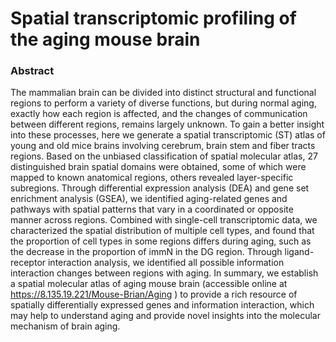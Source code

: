 # Spatial transcriptomic profiling of the aging mouse brain


### Abstract
The mammalian brain can be divided into distinct structural and functional regions to perform a variety of diverse functions, but during normal aging, exactly how each region is affected, and the changes of communication between different regions, remains largely unknown. To gain a better insight into these processes, here we generate a spatial transcriptomic (ST) atlas of young and old mice brains involving cerebrum, brain stem and fiber tracts regions. Based on the unbiased classification of spatial molecular atlas, 27 distinguished brain spatial domains were obtained, some of which were mapped to known anatomical regions, others revealed layer-specific subregions. Through differential expression analysis (DEA) and gene set enrichment analysis (GSEA), we identified aging-related genes and pathways with spatial patterns that vary in a coordinated or opposite manner across regions. Combined with single-cell transcriptomic data, we characterized the spatial distribution of multiple cell types, and found that the proportion of cell types in some regions differs during aging, such as the decrease in the proportion of immN in the DG region. Through ligand-receptor interaction analysis, we identified all possible information interaction changes between regions with aging. In summary, we establish a spatial molecular atlas of aging mouse brain (accessible online at https://8.135.19.221/Mouse-Brian/Aging ) to provide a rich resource of spatially differentially expressed genes and information interaction, which may help to understand aging and provide novel insights into the molecular mechanism of brain aging.

